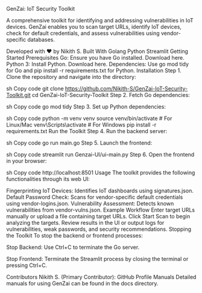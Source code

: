 GenZai: IoT Security Toolkit


A comprehensive toolkit for identifying and addressing vulnerabilities in IoT devices. GenZai enables you to scan target URLs, identify IoT devices, check for default credentials, and assess vulnerabilities using vendor-specific databases.

Developed with ❤️ by Nikith S.
Built With
Golang
Python
Streamlit
Getting Started
Prerequisites
Go: Ensure you have Go installed. Download here.
Python 3: Install Python. Download here.
Dependencies: Use go mod tidy for Go and pip install -r requirements.txt for Python.
Installation
Step 1. Clone the repository and navigate into the directory:

sh
Copy code
git clone https://github.com/Nikith-S/GenZai-IoT-Security-Toolkit.git
cd GenZai-IoT-Security-Toolkit
Step 2. Fetch Go dependencies:

sh
Copy code
go mod tidy
Step 3. Set up Python dependencies:

sh
Copy code
python -m venv venv
source venv/bin/activate  # For Linux/Mac
venv\\Scripts\\activate   # For Windows
pip install -r requirements.txt
Run the Toolkit
Step 4. Run the backend server:

sh
Copy code
go run main.go
Step 5. Launch the frontend:

sh
Copy code
streamlit run Genzai-UI/ui-main.py
Step 6. Open the frontend in your browser:

sh
Copy code
http://localhost:8501
Usage
The toolkit provides the following functionalities through its web UI:

Fingerprinting IoT Devices: Identifies IoT dashboards using signatures.json.
Default Password Check: Scans for vendor-specific default credentials using vendor-logins.json.
Vulnerability Assessment: Detects known vulnerabilities from vendor-vulns.json.
Example Workflow
Enter target URLs manually or upload a file containing target URLs.
Click Start Scan to begin analyzing the targets.
Review results in the UI or output logs for vulnerabilities, weak passwords, and security recommendations.
Stopping the Toolkit
To stop the backend or frontend processes:

Stop Backend:
Use Ctrl+C to terminate the Go server.

Stop Frontend:
Terminate the Streamlit process by closing the terminal or pressing Ctrl+C.

Contributors
Nikith S. (Primary Contributor): GitHub Profile
Manuals
Detailed manuals for using GenZai can be found in the docs directory.

